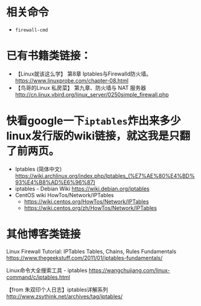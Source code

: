 
# 相关命令

- `firewall-cmd`

# 已有书籍类链接：

- 【Linux就该这么学】 第8章 Iptables与Firewalld防火墙。 https://www.linuxprobe.com/chapter-08.html
- 【鸟哥的Linux 私房菜】 第九章、防火墙与 NAT 服务器 http://cn.linux.vbird.org/linux_server/0250simple_firewall.php

# 快看google一下`iptables`炸出来多少linux发行版的wiki链接，就这我是只翻了前两页。

- Iptables (简体中文) https://wiki.archlinux.org/index.php/Iptables_(%E7%AE%80%E4%BD%93%E4%B8%AD%E6%96%87)
- iptables - Debian Wiki https://wiki.debian.org/iptables
- CentOS wiki HowTos/Network/IPTables
  * https://wiki.centos.org/HowTos/Network/IPTables
  * https://wiki.centos.org/zh/HowTos/Network/IPTables

# 其他博客类链接

Linux Firewall Tutorial: IPTables Tables, Chains, Rules Fundamentals https://www.thegeekstuff.com/2011/01/iptables-fundamentals/

Linux命令大全搜索工具 - iptables https://wangchujiang.com/linux-command/c/iptables.html

【from 朱双印个人日志】iptables详解系列 http://www.zsythink.net/archives/tag/iptables/
